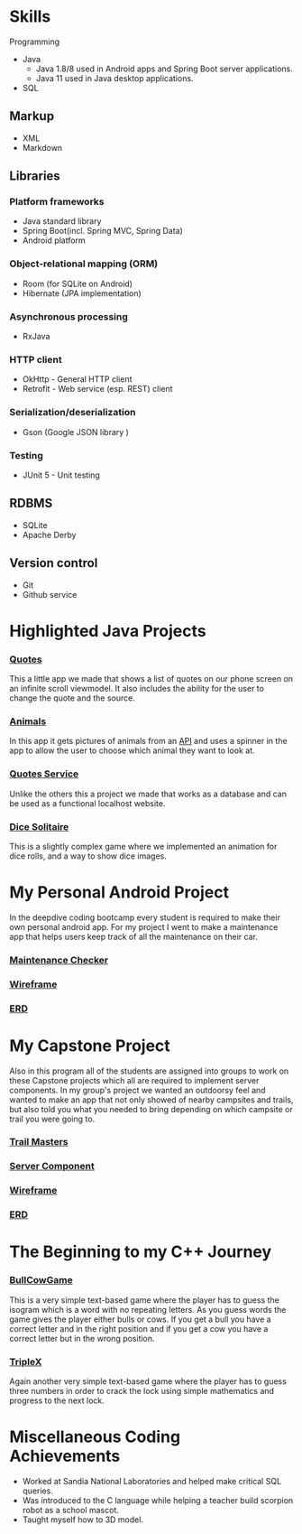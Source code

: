 # Skills 

 Programming 
* Java 
    * Java 1.8/8 used in Android apps and Spring Boot server applications.
    * Java 11 used in Java desktop applications.
* SQL 

## Markup 
* XML 
* Markdown

## Libraries 

### Platform frameworks 
* Java standard library 
* Spring Boot(incl. Spring MVC, Spring Data)
* Android platform 

### Object-relational mapping (ORM)
* Room (for SQLite on Android)
* Hibernate (JPA implementation)

### Asynchronous processing 
* RxJava 

### HTTP client 
* OkHttp - General HTTP client
* Retrofit - Web service (esp. REST) client 

### Serialization/deserialization 
* Gson (Google JSON library )

### Testing 
* JUnit 5 - Unit testing 

## RDBMS 
* SQLite 
* Apache Derby 

## Version control 
* Git 
* Github service

# Highlighted Java Projects 

### [Quotes](https://github.com/apreston26/quotes/tree/master/app/src/main/java/edu/cnm/deepdive/quotes)
This a little app we made that shows a list of quotes on our phone screen on an infinite scroll viewmodel. It also includes the ability for the user to change the quote and the source. 
    
### [Animals](https://github.com/apreston26/animals/tree/master/app/src/main/java/edu/cnm/deepdive/animals)
In this app it gets pictures of animals from an [API](https://us-central1-apis-4674e.cloudfunctions.net/) and uses a spinner in the app to allow the user to choose which animal they want to look at.

### [Quotes Service](https://github.com/apreston26/quotes-service/tree/master/src/main/java/edu/cnm/deepdive/quotes)
Unlike the others this a project we made that works as a database and can be used as a functional localhost website. 

### [Dice Solitaire](https://github.com/apreston26/dice-solitatire/tree/master/app/src/main/java/edu/cnm/deepdive/dicesolitatire)
This is a slightly complex game where we implemented an animation for dice rolls, and a way to show dice images.

# My Personal Android Project 
In the deepdive coding bootcamp every student is required to make their own personal android app. For my project I went to make a maintenance app that helps users keep track of all the maintenance on their car.

### [Maintenance Checker](https://apreston26.github.io/maintence-checker/)
### [Wireframe](Pwireframe.md)
### [ERD](PERD.md)

# My Capstone Project 
Also in this program all of the students are assigned into groups to work on these Capstone projects which all are required to implement server components. In my group's project we wanted an outdoorsy feel and wanted to make an app that not only showed of nearby campsites and trails, but also told you what you needed to bring depending on which campsite or trail you were going to.

### [Trail Masters](https://nm-trailmaster.github.io/)
### [Server Component](https://github.com/nm-trailmaster/trailmaster-service/tree/master/src/main/java/edu/cnm/deepdive/trailmasterservice/)
### [Wireframe](Cwireframe.md)
### [ERD](Cerd.md)

# The Beginning to my C++ Journey 

### [BullCowGame](https://github.com/apreston26/BullCowGame)
This is a very simple text-based game where the player has to guess the isogram which is a word with no repeating letters. As you guess words the game gives the player either bulls or cows. If you get a bull you have a correct letter and in the right position and if you get a cow you have a correct letter but in the wrong position.

### [TripleX](https://github.com/apreston26/TripleX)
Again another very simple text-based game where the player has to guess three numbers in order to crack the lock using simple mathematics and progress to the next lock.

# Miscellaneous Coding Achievements 

* Worked at Sandia National Laboratories and helped make critical SQL queries. 
* Was introduced to the C language while helping a teacher build scorpion robot as a school mascot.
* Taught myself how to 3D model.

